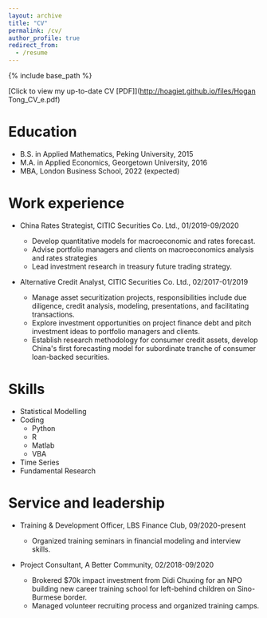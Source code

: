 ```yaml
---
layout: archive
title: "CV"
permalink: /cv/
author_profile: true
redirect_from:
  - /resume
---
```


{% include base_path %}

[Click to view my up-to-date CV [PDF]](http://hoagiet.github.io/files/Hogan Tong_CV_e.pdf)

<!-- <embed src="http://hoagiet.github.io/files/Resume_Hogan Tong.pdf" width="650" height="1800" type='application/pdf'> -->

Education
======
* B.S. in Applied Mathematics, Peking University, 2015
* M.A. in Applied Economics, Georgetown University, 2016
* MBA, London Business School, 2022 (expected)

Work experience
======
* China Rates Strategist, CITIC Securities Co. Ltd., 01/2019-09/2020
  * Develop quantitative models for macroeconomic and rates forecast.
  * Advise portfolio managers and clients on macroeconomics analysis and rates strategies
  * Lead investment research in treasury future trading strategy.

* Alternative Credit Analyst, CITIC Securities Co. Ltd., 02/2017-01/2019
  * Manage asset securitization projects, responsibilities include due diligence, credit analysis, modeling, presentations, and facilitating transactions.
  * Explore investment opportunities on project finance debt and pitch investment ideas to portfolio managers and clients.
  * Establish research methodology for consumer credit assets, develop China's first forecasting model for subordinate tranche of consumer loan-backed securities.
  
Skills
======
* Statistical Modelling
* Coding
  * Python
  * R
  * Matlab
  * VBA
* Time Series
* Fundamental Research

  
Service and leadership
======

* Training & Development Officer, LBS Finance Club, 09/2020-present 
  * Organized training seminars in financial modeling and interview skills.
  
* Project Consultant, A Better Community, 02/2018-09/2020 
  * Brokered $70k impact investment from Didi Chuxing for an NPO building new career training school for left-behind children on Sino-Burmese border.
  * Managed volunteer recruiting process and organized training camps.
